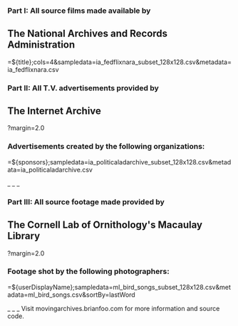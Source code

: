 ### Part I: All source films made available by
## The National Archives and Records Administration

=${title};cols=4&sampledata=ia_fedflixnara_subset_128x128.csv&metadata=ia_fedflixnara.csv

### Part II: All T.V. advertisements provided by
## The Internet Archive

?margin=2.0
### Advertisements created by the following organizations:

=${sponsors};sampledata=ia_politicaladarchive_subset_128x128.csv&metadata=ia_politicaladarchive.csv

_
_
_
### Part III: All source footage made provided by
## The Cornell Lab of Ornithology's Macaulay Library

?margin=2.0
### Footage shot by the following photographers:

=${userDisplayName};sampledata=ml_bird_songs_subset_128x128.csv&metadata=ml_bird_songs.csv&sortBy=lastWord

_
_
_
Visit movingarchives.brianfoo.com for more information and source code.
